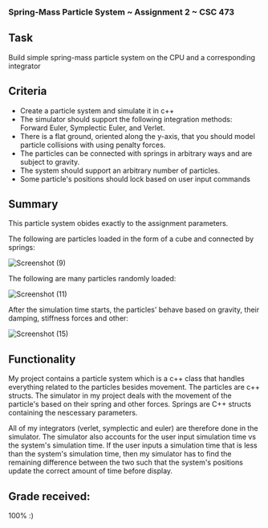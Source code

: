 ### Spring-Mass Particle System ~ Assignment 2 ~ CSC 473

## Task

Build simple spring-mass particle system on the CPU and a corresponding integrator

## Criteria
- Create a particle system and simulate it in c++
- The simulator should support the following integration methods:  Forward Euler, Symplectic Euler, and Verlet.
- There is a flat ground, oriented along the y-axis, that you should model particle collisions with using penalty forces. 
- The particles can be connected with springs in arbitrary ways and are subject to gravity.
- The system should support an arbitrary number of particles. 
- Some particle's positions should lock based on user input commands

## Summary
This particle system obides exactly to the assignment parameters.

The following are particles loaded in the form of a cube and connected by springs:

![Screenshot (9)](https://user-images.githubusercontent.com/77686772/227581450-bea8de0e-c545-4da5-873a-6db9602a5523.png)

The following are many particles randomly loaded:

![Screenshot (11)](https://user-images.githubusercontent.com/77686772/227581964-27a5e9e3-f266-42af-8cbe-af2bcc2f8f90.png)

After the simulation time starts, the particles' behave based on gravity, their damping, stiffness forces and other:

![Screenshot (15)](https://user-images.githubusercontent.com/77686772/227582281-b697ca71-aaca-40f5-aeae-b2996141f620.png)

## Functionality
My project contains a particle system which is a c++ class that handles everything related to the particles besides movement. The particles are c++ structs.
The simulator in my project deals with the movement of the particle's based on their spring and other forces. Springs are C++ structs containing the nescessary parameters.

All of my integrators (verlet, symplectic and euler) are therefore done in the simulator. The simulator also accounts for the user input simulation time vs the system's simulation time. If the user inputs a simulation time that is less than the system's simulation time, then my simulator has to find the remaining difference between the two such that the system's positions update the correct amount of time before display.


## Grade received: 
100% :)
